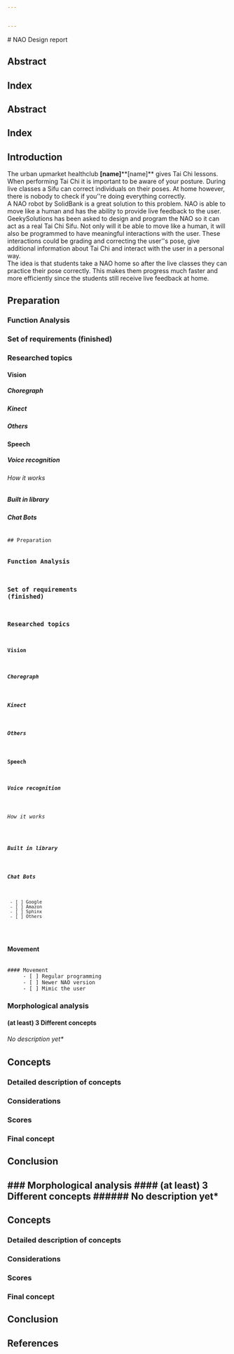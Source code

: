 ```yaml
---


---
```


<p>﻿# NAO Design report</p>
<h2 id="abstract">Abstract</h2>
<h2 id="index">Index</h2>
<h2 id="introduction">

## Abstract

## Index

## Introduction</h2>
<p>
The urban upmarket healthclub <strong>[name]</strong>**[name]** gives Tai Chi lessons. When performing Tai Chi it is important to be aware of your posture. During live classes a Sifu can correct individuals on their poses. At home however, there is nobody to check if you’'re doing everything correctly.<br>
A NAO robot by SolidBank is a great solution to this problem. NAO is able to move like a human and has the ability to provide live feedback to the user.<br>
GeekySolutions has been asked to design and program the NAO so it can act as a real Tai Chi Sifu. Not only will it be able to move like a human, it will also be programmed to have meaningful interactions with the user. These interactions could be grading and correcting the user’'s pose, give additional information about Tai Chi and interact with the user in a personal way.<br>
The idea is that students take a NAO home so after the live classes they can practice their pose correctly. This makes them progress much faster and more efficiently since the students still receive live feedback at home.</p>
<h2 id="preparation">Preparation</h2>
<h3 id="function-analysis">Function Analysis</h3>
<h3 id="set-of-requirements-finished">Set of requirements (finished)</h3>
<h3 id="researched-topics">Researched topics</h3>
<h4 id="vision">Vision</h4>
<h5 id="choregraph">Choregraph</h5>
<h5 id="kinect">Kinect</h5>
<h5 id="others">Others</h5>
<h4 id="speech">Speech</h4>
<h5 id="voice-recognition">Voice recognition</h5>
<h6 id="how-it-works">How it works</h6>
<h5 id="built-in-library">Built in library</h5>
<h5 id="chat-bots">Chat Bots</h5>
<pre><code>
## Preparation

### Function Analysis

### Set of requirements (finished)

### Researched topics
#### Vision
##### Choregraph
##### Kinect
##### Others

#### Speech
##### Voice recognition
###### How it works
##### Built in library
##### Chat Bots
	 - [ ] Google
	 - [ ] Amazon
	 - [ ] Sphinx
	 - [ ] Others
</code></pre>
<h4 id="movement">Movement</h4>
<pre><code>
#### Movement
	 - [ ] Regular programming
	 - [ ] Newer NAO version
	 - [ ] Mimic the user
</code></pre>
<h3 id="morphological-analysis">Morphological analysis</h3>
<h4 id="at-least-3-different-concepts">(at least) 3 Different concepts</h4>
<h6 id="no-description-yet">No description yet*</h6>
<h2 id="concepts">Concepts</h2>
<h3 id="detailed-description-of-concepts">Detailed description of concepts</h3>
<h3 id="considerations">Considerations</h3>
<h3 id="scores">Scores</h3>
<h3 id="final-concept">Final concept</h3>
<h2 id="conclusion">Conclusion</h2>
<h2 id="references">
### Morphological analysis
#### (at least) 3 Different concepts
###### No description yet*

## Concepts
### Detailed description of concepts
### Considerations
### Scores
### Final concept
## Conclusion
## References</h2>

<!--stackedit_data:
eyJoaXN0b3J5IjpbMTk1MjQ5MjcxNF19
-->
